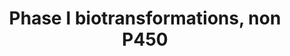 ---
annotations:
- id: PW:0000376
  parent: regulatory pathway
  type: Pathway Ontology
  value: cytochrome P450-independent phase I biotransformation pathway
authors:
- Rollie
- Thomas
- Evelo
- MaintBot
- Khanspers
- Egonw
- Zari
- Mkutmon
- Marvin M2
description: This pathway lists several phase 1 biotransformations and their related
  enzymes.   Proteins on this pathway have targeted assays available via the [https://assays.cancer.gov/available_assays?wp_id=WP136
  CPTAC Assay Portal]
last-edited: 2021-05-27
ndex: 78a28f44-8b61-11eb-9e72-0ac135e8bacf
organisms:
- Homo sapiens
redirect_from:
- /index.php/Pathway:WP136
- /instance/WP136
- /instance/WP136_r118346
revision: r118346
schema-jsonld:
- '@context': https://schema.org/
  '@id': https://wikipathways.github.io/pathways/WP136.html
  '@type': Dataset
  creator:
    '@type': Organization
    name: WikiPathways
  description: This pathway lists several phase 1 biotransformations and their related
    enzymes.   Proteins on this pathway have targeted assays available via the [https://assays.cancer.gov/available_assays?wp_id=WP136
    CPTAC Assay Portal]
  keywords:
  - CES1
  - CES2
  - CES7
  - ESD
  - LIPA
  - PON1
  - PON2
  - PON3
  - Phosphoric acid esters
  - amides
  - carboxylic acid esters
  - thio esters
  license: CC0
  name: Phase I biotransformations, non P450
seo: CreativeWork
title: Phase I biotransformations, non P450
wpid: WP136
---